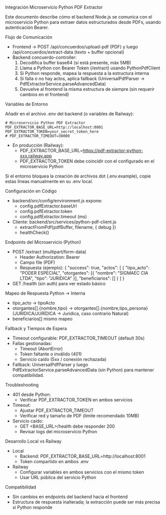 Integración Microservicio Python PDF Extractor

Este documento describe cómo el backend Node.js se comunica con el microservicio Python para extraer datos estructurados desde PDFs, usando autenticación Bearer.

Flujo de Comunicación

- Frontend → POST /api/concuerdos/upload-pdf (PDF) y luego /api/concuerdos/extract-data (texto + buffer opcional)
- Backend concuerdo-controller:
  1. Decodifica buffer base64 (si está presente, máx 5MB)
  2. Llama a Python con Bearer Token (/extract) usando PythonPdfClient
  3. Si Python responde, mapea la respuesta a la estructura interna
  4. Si falla o no hay actos, aplica fallback (UniversalPdfParser → PdfExtractorService.parseAdvancedData)
  5. Devuelve al frontend la misma estructura de siempre (sin requerir cambios en el frontend)

Variables de Entorno

Añadir en el archivo .env del backend (o variables de Railway):

```
# Microservicio Python PDF Extractor
PDF_EXTRACTOR_BASE_URL=http://localhost:8001
PDF_EXTRACTOR_TOKEN=your_secret_token_here
# PDF_EXTRACTOR_TIMEOUT=30000
```

- En producción (Railway):
  - PDF_EXTRACTOR_BASE_URL=https://pdf-extractor-python-xxx.railway.app
  - PDF_EXTRACTOR_TOKEN debe coincidir con el configurado en el microservicio Python

Si el entorno bloquea la creación de archivos dot (.env.example), copie estas líneas manualmente en su .env local.

Configuración en Código

- backend/src/config/environment.js expone:
  - config.pdfExtractor.baseUrl
  - config.pdfExtractor.token
  - config.pdfExtractor.timeout (ms)
- Cliente: backend/src/services/python-pdf-client.js
  - extractFromPdf(pdfBuffer, filename, { debug })
  - healthCheck()

Endpoints del Microservicio (Python)

- POST /extract (multipart/form-data)
  - Header Authorization: Bearer <token>
  - Campo file (PDF)
  - Respuesta (ejemplo):
  {
    "success": true,
    "actos": [
      {
        "tipo_acto": "PODER ESPECIAL",
        "otorgantes": [{ "nombre": "SIGMAEC CIA LTDA", "tipo": "JURIDICA" }],
        "beneficiarios": []
      }
    ]
  }
- GET /health (sin auth) para ver estado básico

Mapeo de Respuesta Python → Interna

- tipo_acto → tipoActo
- otorgantes[].{nombre,tipo} → otorgantes[].{nombre,tipo_persona} (JURIDICA/JURÍDICA → Jurídica, caso contrario Natural)
- beneficiarios[] mismo mapeo

Fallback y Tiempos de Espera

- Timeout configurable: PDF_EXTRACTOR_TIMEOUT (default 30s)
- Fallas gestionadas:
  - Timeout (AbortError)
  - Token faltante o inválido (401)
  - Servicio caído (5xx / conexión rechazada)
- Fallback: UniversalPdfParser y luego PdfExtractorService.parseAdvancedData (sin Python) para mantener compatibilidad.

Troubleshooting

- 401 desde Python:
  - Verificar PDF_EXTRACTOR_TOKEN en ambos servicios
- Timeout:
  - Ajustar PDF_EXTRACTOR_TIMEOUT
  - Verificar red y tamaño de PDF (límite recomendado 10MB)
- Servicio caído:
  - GET <BASE_URL>/health debe responder 200
  - Revisar logs del microservicio Python

Desarrollo Local vs Railway

- Local
  - Backend: PDF_EXTRACTOR_BASE_URL=http://localhost:8001
  - Token compartido en ambos .env
- Railway
  - Configurar variables en ambos servicios con el mismo token
  - Usar URL pública del servicio Python

Compatibilidad

- Sin cambios en endpoints del backend hacia el frontend
- Estructura de respuesta inalterada; la extracción puede ser más precisa si Python responde



